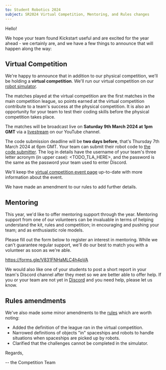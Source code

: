 ```yaml
---
to: Student Robotics 2024
subject: SR2024 Virtual Competition, Mentoring, and Rules changes
---
```


Hello!

We hope your team found Kickstart useful and are excited for the year ahead - we certainly are, and we have a few things to announce that will happen along the way:

## Virtual Competition

We're happy to announce that in addition to our physical competition, we'll be holding a **virtual competition**. We'll run our virtual competition on our [robot simulator](https://studentrobotics.org/docs/simulator/).

The matches played at the virtual competition are the first matches in the main competition league, so points earned at the virtual competition contribute to a team's success at the physical competition. It is also an opportunity for your team to test their coding skills before the physical competition takes place.

The matches will be broadcast live on **Saturday 9th March 2024 at 1pm GMT**  via a [livestream](https://www.youtube.com/watch?v=hlfaQIfLaRg) on our YouTube channel.

The code submission deadline will be **two days before**, that's Thursday 7th March 2024 at 6pm GMT. Your team can submit their robot code to [the code submitter](https://studentrobotics.org/code-submitter/). The log in details have the username of your team's three letter acronym (in upper case): <TODO_TLA_HERE>, and the password is the same as the password your team used to enter Discord.

We'll keep the [virtual competition event page](https://studentrobotics.org/events/sr2024/virtual-competition) up-to-date with more information about the event.

We have made an amendment to our rules to add further details.

## Mentoring

This year, we'd like to offer mentoring support through the year. Mentoring support from one of our volunteers can be invaluable in terms of helping understand the kit, rules and competition; in encouraging and pushing your team; and as enthusiastic role models.

Please fill out the form below to register an interest in mentoring. While we can't guarantee regular support, we'll do our best to match you with a volunteer as soon as we're able.

https://forms.gle/V831FNHaMLC4h4pVA

We would also like one of your students to post a short report in your team's Discord channel after they meet so we are better able to offer help. If you or your team are not yet in [Discord](https://studentrobotics.org/docs/tutorials/discord.html) and you need help, please let us know.

## Rules amendments

We've also made some minor amendments to the [rules](https://srobo.org/rules/) which are worth noting:

- Added the definition of the league ran in the virtual competition.
- Narrowed definitions of objects "in" spaceships and robots to handle situations when spaceships are picked up by robots.
- Clarified that the challenges cannot be completed in the simulator.

Regards,

-- the Competition Team

